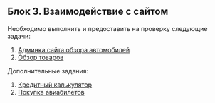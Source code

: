 ## Блок 3. Взаимодействие с сайтом


Необходимо выполнить и предоставить на проверку следующие задачи:

1. [Админка сайта обзора автомобилей](./car_admin/)
2. [Обзор товаров](./review/)

Дополнительные задания:

1. [Кредитный калькулятор](./credit_calc/)
2. [Покупка авиабилетов](./avia_scanner/)

